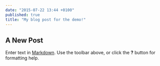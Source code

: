 ```yaml
---
date: "2015-07-22 13:44 +0100"
published: true
title: "My blog post for the demo!"
---
```


## A New Post

Enter text in [Markdown](http://daringfireball.net/projects/markdown/). Use the toolbar above, or click the **?** button for formatting help.
## 


